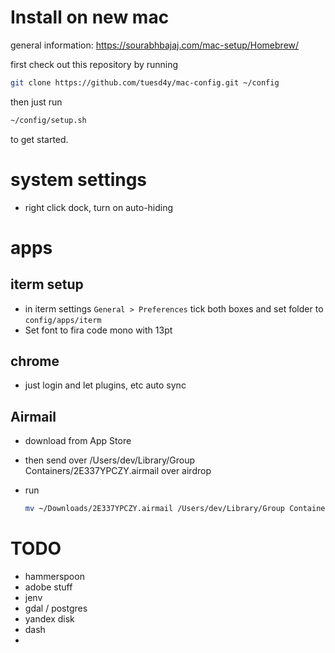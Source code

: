 # Install on new mac

 general information: https://sourabhbajaj.com/mac-setup/Homebrew/

first check out this repository by running 

```bash
git clone https://github.com/tuesd4y/mac-config.git ~/config
```


then just run 

```bash
~/config/setup.sh
```

to get started.

# system settings

- right click dock, turn on auto-hiding

# apps

## iterm setup

- in iterm settings `General > Preferences` tick both boxes and set folder to `config/apps/iterm`
- Set font to fira code mono with 13pt

## chrome

- just login and let plugins, etc auto sync

## Airmail

- download from App Store

- then send over /Users/dev/Library/Group Containers/2E337YPCZY.airmail over airdrop

- run 

  ```bash
  mv ~/Downloads/2E337YPCZY.airmail /Users/dev/Library/Group Containers/2E337YPCZY.airmail
  ```

  

# TODO

- hammerspoon
- adobe stuff
- jenv
- gdal / postgres
- yandex disk
- dash
- 